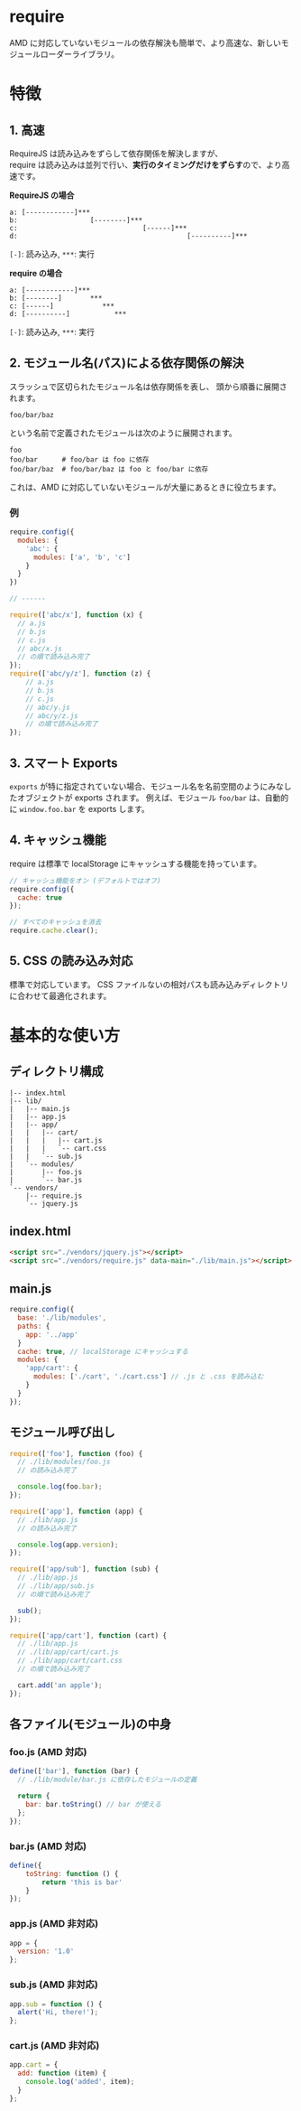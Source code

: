 # require

AMD に対応していないモジュールの依存解決も簡単で、より高速な、新しいモジュールローダーライブラリ。


# 特徴

## 1. 高速

RequireJS は読み込みをずらして依存関係を解決しますが、  
require は読み込みは並列で行い、**実行のタイミングだけをずらす**ので、より高速です。

**RequireJS の場合**

	a: [------------]***
	b:                  [--------]***
	c:                               [------]***
	d:                                          [----------]***

`[-]`: 読み込み, `***`: 実行

**require の場合**

	a: [------------]***
	b: [--------]       ***
	c: [------]            ***
	d: [----------]           ***


`[-]`: 読み込み, `***`: 実行


## 2. モジュール名(パス)による依存関係の解決

スラッシュで区切られたモジュール名は依存関係を表し、
頭から順番に展開されます。

	foo/bar/baz

という名前で定義されたモジュールは次のように展開されます。

	foo
	foo/bar      # foo/bar は foo に依存
	foo/bar/baz  # foo/bar/baz は foo と foo/bar に依存

これは、AMD に対応していないモジュールが大量にあるときに役立ちます。


### 例

```js
require.config({
  modules: {
    'abc': {
      modules: ['a', 'b', 'c']
    }
  }
})

// ------

require(['abc/x'], function (x) {
  // a.js
  // b.js
  // c.js
  // abc/x.js
  // の順で読み込み完了
});
require(['abc/y/z'], function (z) {
	// a.js
	// b.js
	// c.js
	// abc/y.js
	// abc/y/z.js
	// の順で読み込み完了
});
```

## 3. スマート Exports

`exports` が特に指定されていない場合、モジュール名を名前空間のようにみなしたオブジェクトが exports されます。
例えば、モジュール `foo/bar` は、自動的に `window.foo.bar` を exports します。


## 4. キャッシュ機能

require は標準で localStorage にキャッシュする機能を持っています。

```js
// キャッシュ機能をオン (デフォルトではオフ)
require.config({
  cache: true
});

// すべてのキャッシュを消去
require.cache.clear();
```


## 5. CSS の読み込み対応

標準で対応しています。
CSS ファイルないの相対パスも読み込みディレクトリに合わせて最適化されます。



# 基本的な使い方

## ディレクトリ構成

	|-- index.html
	|-- lib/
	|   |-- main.js
	|   |-- app.js
	|   |-- app/
	|   |   |-- cart/
	|   |   |   |-- cart.js
	|   |   |   `-- cart.css
	|   |   `-- sub.js
	|   `-- modules/
	|       |-- foo.js
	|       `-- bar.js
	`-- vendors/
	    |-- require.js
	    `-- jquery.js

## index.html

```html
<script src="./vendors/jquery.js"></script>
<script src="./vendors/require.js" data-main="./lib/main.js"></script>
```

## main.js

```js
require.config({
  base: './lib/modules',
  paths: {
    app: '../app'
  }
  cache: true, // localStorage にキャッシュする
  modules: {
    'app/cart': {
      modules: ['./cart', './cart.css'] // .js と .css を読み込む
    }
  }
});
```


## モジュール呼び出し

```js
require(['foo'], function (foo) {
  // ./lib/modules/foo.js
  // の読み込み完了

  console.log(foo.bar);
});

require(['app'], function (app) {
  // ./lib/app.js
  // の読み込み完了

  console.log(app.version);
});

require(['app/sub'], function (sub) {
  // ./lib/app.js
  // ./lib/app/sub.js
  // の順で読み込み完了

  sub();
});

require(['app/cart'], function (cart) {
  // ./lib/app.js
  // ./lib/app/cart/cart.js
  // ./lib/app/cart/cart.css
  // の順で読み込み完了

  cart.add('an apple');
});
```

## 各ファイル(モジュール)の中身

### foo.js (AMD 対応)

```js
define(['bar'], function (bar) {
  // ./lib/module/bar.js に依存したモジュールの定義

  return {
    bar: bar.toString() // bar が使える
  };
});
```

### bar.js (AMD 対応)

```js
define({
	toString: function () {
		return 'this is bar'
	}
});
```

### app.js (AMD 非対応)

```js
app = {
  version: '1.0'
};
```

### sub.js (AMD 非対応)

```js
app.sub = function () {
  alert('Hi, there!');
};
```

### cart.js (AMD 非対応)

```js
app.cart = {
  add: function (item) {
    console.log('added', item);
  }
};
```

